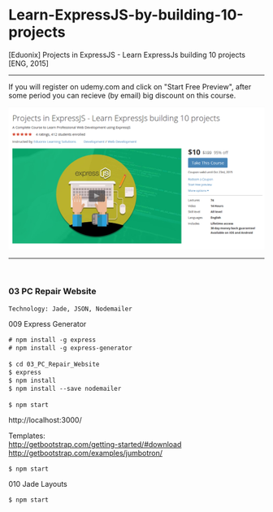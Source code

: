 # Learn-ExpressJS-by-building-10-projects
[Eduonix] Projects in ExpressJS - Learn ExpressJs building 10 projects [ENG, 2015]

___

If you will register on udemy.com and click on "Start Free Preview", аfter some period you can recieve (by email) big discount on this course.

![Application](/img/expressjs-course.png?raw=true)

___


<br/>

### 03 PC Repair Website

    Technology: Jade, JSON, Nodemailer


009 Express Generator

    # npm install -g express
    # npm install -g express-generator

    $ cd 03_PC_Repair_Website
    $ express
    $ npm install
    $ npm install --save nodemailer

    $ npm start

http://localhost:3000/

Templates:  
http://getbootstrap.com/getting-started/#download  
http://getbootstrap.com/examples/jumbotron/  

    $ npm start

010 Jade Layouts

    $ npm start
